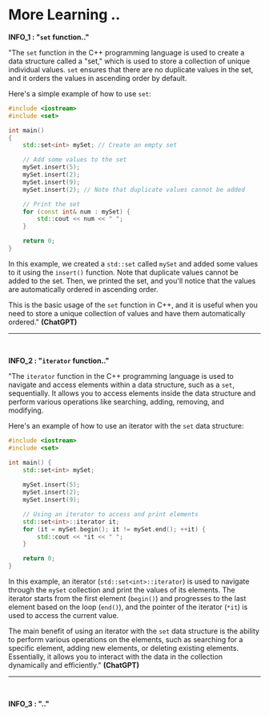 # More Learning ..

**INFO_1 : "`set` function.."**

"The `set` function in the C++ programming language is used to create a data structure called a "set," which is used to store a collection of unique individual values. `set` ensures that there are no duplicate values in the set, and it orders the values in ascending order by default.

Here's a simple example of how to use `set`:

```cpp
#include <iostream>
#include <set>

int main()
{
    std::set<int> mySet; // Create an empty set

    // Add some values to the set
    mySet.insert(5);
    mySet.insert(2);
    mySet.insert(9);
    mySet.insert(2); // Note that duplicate values cannot be added

    // Print the set
    for (const int& num : mySet) {
        std::cout << num << " ";
    }

    return 0;
}
```

In this example, we created a `std::set` called `mySet` and added some values to it using the `insert()` function. Note that duplicate values cannot be added to the set. Then, we printed the set, and you'll notice that the values are automatically ordered in ascending order.

This is the basic usage of the `set` function in C++, and it is useful when you need to store a unique collection of values and have them automatically ordered." **(ChatGPT)**

---

<br>

**INFO_2 : "`iterator` function.."**

"The `iterator` function in the C++ programming language is used to navigate and access elements within a data structure, such as a `set`, sequentially. It allows you to access elements inside the data structure and perform various operations like searching, adding, removing, and modifying.

Here's an example of how to use an iterator with the `set` data structure:

```cpp
#include <iostream>
#include <set>

int main() {
    std::set<int> mySet;
    
    mySet.insert(5);
    mySet.insert(2);
    mySet.insert(9);

    // Using an iterator to access and print elements
    std::set<int>::iterator it;
    for (it = mySet.begin(); it != mySet.end(); ++it) {
        std::cout << *it << " ";
    }

    return 0;
}
```

In this example, an iterator (`std::set<int>::iterator`) is used to navigate through the `mySet` collection and print the values of its elements. The iterator starts from the first element (`begin()`) and progresses to the last element based on the loop (`end()`), and the pointer of the iterator (`*it`) is used to access the current value.

The main benefit of using an iterator with the `set` data structure is the ability to perform various operations on the elements, such as searching for a specific element, adding new elements, or deleting existing elements. Essentially, it allows you to interact with the data in the collection dynamically and efficiently." **(ChatGPT)**

---

<br>

**INFO_3 : ".."**